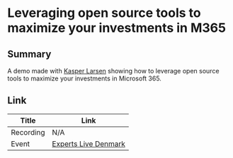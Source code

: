 #  Leveraging open source tools to maximize your investments in M365

## Summary

A demo made with [Kasper Larsen](https://bsky.app/profile/kasperlarsen.bsky.social) showing how to leverage open source tools to maximize your investments in Microsoft 365.

## Link

| Title     | Link                                                        |
| --------- | ----------------------------------------------------------- |
| Recording | N/A                                                         |
| Event     | [Experts Live Denmark](https://expertslive.dk/events/list/) |